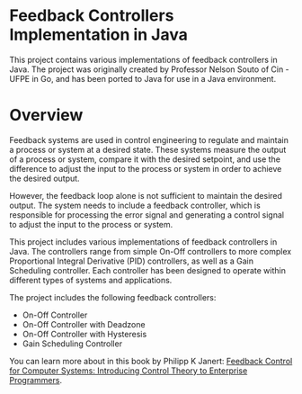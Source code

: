 # Feedback Controllers Implementation in Java
This project contains various implementations of feedback controllers in Java. The project was originally created by Professor Nelson Souto of Cin - UFPE in Go, and has been ported to Java for use in a Java environment.

# Overview

Feedback systems are used in control engineering to regulate and maintain a process or system at a desired state. These systems measure the output of a process or system, compare it with the desired setpoint, and use the difference to adjust the input to the process or system in order to achieve the desired output.

However, the feedback loop alone is not sufficient to maintain the desired output. The system needs to include a feedback controller, which is responsible for processing the error signal and generating a control signal to adjust the input to the process or system.

This project includes various implementations of feedback controllers in Java. The controllers range from simple On-Off controllers to more complex Proportional Integral Derivative (PID) controllers, as well as a Gain Scheduling controller. Each controller has been designed to operate within different types of systems and applications.

The project includes the following feedback controllers:

- On-Off Controller
- On-Off Controller with Deadzone
- On-Off Controller with Hysteresis
- Gain Scheduling Controller

You can learn more about in this book by Philipp K Janert: [Feedback Control for Computer Systems: Introducing Control Theory to Enterprise Programmers](amazon.com.br/Feedback-Control-Computer-Systems-Phillipp/dp/1449361692). 
